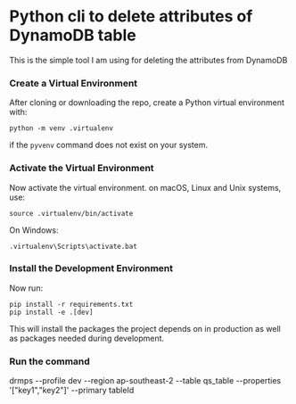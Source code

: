 Python cli to delete attributes of DynamoDB table
==========================

This is the simple tool I am using for deleting the attributes from DynamoDB


### Create a Virtual Environment

After cloning or downloading the repo, create a Python virtual environment with:

```
python -m venv .virtualenv
```

if the `pyvenv` command does not exist on your system.

### Activate the Virtual Environment

Now activate the virtual environment. on macOS, Linux and Unix systems, use:

```
source .virtualenv/bin/activate
```

On Windows:

```
.virtualenv\Scripts\activate.bat
```

### Install the Development Environment

Now run:

```
pip install -r requirements.txt
pip install -e .[dev]
```

This will install the packages the project depends on in production as well as packages needed during development.

### Run the command
drmps --profile dev --region ap-southeast-2 --table qs_table --properties '["key1","key2"]' --primary tableId
